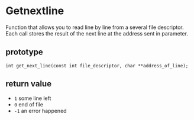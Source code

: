 # Getnextline
Function that allows you to read line by line from a several file descriptor.\
Each call stores the result of the next line at the address sent in parameter.
## prototype
```int get_next_line(const int file_descriptor, char **address_of_line);```
## return value 
* `1` some line left
* `0` end of file
* `-1` an error happened
